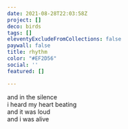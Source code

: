 ```yaml
---
date: 2021-08-28T22:03:58Z
project: []
deco: birds
tags: []
eleventyExcludeFromCollections: false
paywall: false
title: rhythm
color: "#EF2D56"
social: ''
featured: []

---
```

and in the silence  
i heard my heart beating  
and it was loud  
and i was alive